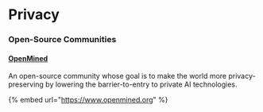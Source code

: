 # Privacy

### **Open-Source Communities**

#### [OpenMined ](https://www.openmined.org/)

An open-source community whose goal is to make the world more privacy-preserving by lowering the barrier-to-entry to private AI technologies.

{% embed url="https://www.openmined.org" %}



